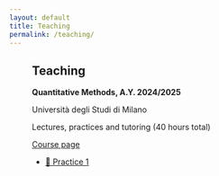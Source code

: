 ```yaml
---
layout: default
title: Teaching
permalink: /teaching/
---
```


<h2 style="margin-left: 40px;">Teaching</h2>
<p style="margin-left: 40px;"><strong>Quantitative Methods, A.Y. 2024/2025</strong></p>
<p style="margin-left: 40px;">Università degli Studi di Milano</p>
<p style="margin-left: 40px;">Lectures, practices and tutoring (40 hours total)</p>
<p style="margin-left: 40px;"><a href="https://www.unimi.it/it/corsi/insegnamenti-dei-corsi-di-laurea/2026/quantitative-methods-0" target="_blank">Course page</a></p>

<ul style="margin-left: 40px;">
  <li><a href="/teaching/quantitative-methods/code.Rmd" download>📄 Practice 1</a></li>
</ul>